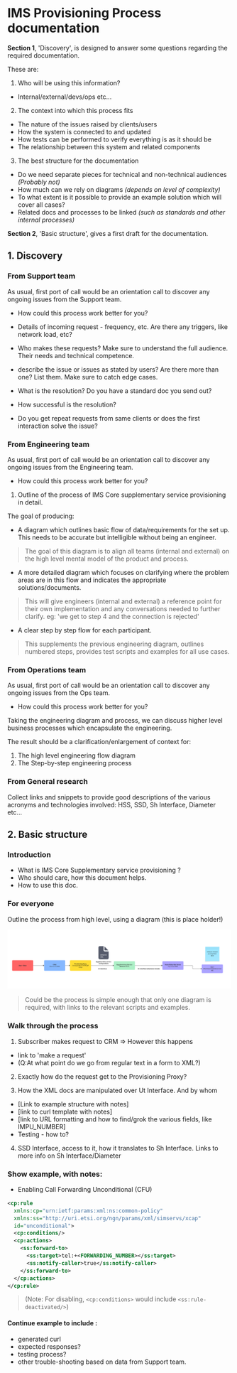 
# IMS Provisioning Process documentation 

**Section 1**, 'Discovery', is designed to answer some questions regarding the required documentation. 

These are:
1. Who will be using this information? 
  * Internal/external/devs/ops etc...

2. The context into which this process fits
  * The nature of the issues raised by clients/users
  * How the system is connected to and updated
  * How tests can be performed to verify everything is as it should be
  * The relationship between this system and related components

3. The best structure for the documentation
  * Do we need separate pieces for technical and non-technical audiences *(Probably not)*
  * How much can we rely on diagrams *(depends on level of complexity)*
  * To what extent is it possible to provide an example solution which will cover all cases? 
  * Related docs and processes to be linked  *(such as standards and other internal processes)*

**Section 2**, 'Basic structure', gives a first draft for the documentation. 


## 1. Discovery

### From Support team
As usual, first port of call would be an orientation call to discover any ongoing issues from the Support team. 
  * How could this process work better for you?

  * Details of incoming request - frequency, etc. Are there any triggers, like network load, etc?
  * Who makes these requests? Make sure to understand the full audience. Their needs and technical competence.
  * describe the issue or issues as stated by users? Are there more than one? List them. Make sure to catch edge cases.
  * What is the resolution? Do you have a standard doc you send out?
  * How successful is the resolution?
  * Do you get repeat requests from same clients or does the first interaction solve the issue?

### From Engineering team
As usual, first port of call would be an orientation call to discover any ongoing issues from the Engineering team. 
  * How could this process work better for you?

1. Outline of the process of IMS Core supplementary service provisioning in detail. 

The goal of producing:
  * A diagram which outlines basic flow of data/requirements for the set up. This needs to be accurate but intelligible without being an engineer. 
> The goal of this diagram is to align all teams (internal and external) on the high level mental model of the product and process.

  * A more detailed diagram which focuses on clarifying where the problem areas are in this flow and indicates the appropriate solutions/documents.
> This will give engineers (internal and external) a reference point for their own implementation and any conversations needed to further clarify. eg: 'we get to step 4 and the connection is rejected'

  * A clear step by step flow for each participant. 
> This supplements the previous engineering diagram, outlines numbered steps, provides test scripts and examples for all use cases.


### From Operations team
As usual, first port of call would be an orientation call to discover any ongoing issues from the Ops team. 
  * How could this process work better for you?

Taking the engineering diagram and process, we can discuss higher level business processes which encapsulate the engineering. 

The result should be a clarification/enlargement of context for:
1. The high level engineering flow diagram
2. The Step-by-step engineering process


### From General research
Collect links and snippets to provide good descriptions of the various acronyms and technologies involved: HSS, SSD, Sh Interface, Diameter etc...


## 2. Basic structure

### Introduction
  * What is IMS Core Supplementary service provisioning ? 
  * Who should care, how this document helps.
  * How to use this doc.

### For everyone
Outline the process from high level, using a diagram (this is place holder!)

![ Provisioning Supplementary Services ng-voice ](images/hss.png)

> Could be the process is simple enough that only one diagram is required, with links to the relevant scripts and examples. 

### Walk through the process 
1. Subscriber makes request to CRM => However this happens 
  * link to 'make a request' 
  * (Q:At what point do we go from regular text in a form to XML?)

2. Exactly how do the request get to the Provisioning Proxy? 

3. How the XML docs are manipulated over Ut Interface. And by whom 
  * [Link to example structure with notes] 
  * [link to curl template with notes]
  * [link to URL formatting and how to find/grok the various fields, like IMPU_NUMBER]
  * Testing - how to?

 
4. SSD Interface, access to it, how it translates to Sh Interface. Links to more info on Sh Interface/Diameter

### Show example, with notes:
  * Enabling Call Forwarding Unconditional (CFU)

```XML
<cp:rule
  xmlns:cp="urn:ietf:params:xml:ns:common-policy"
  xmlns:ss="http://uri.etsi.org/ngn/params/xml/simservs/xcap"
  id="unconditional">
  <cp:conditions/>
  <cp:actions>
    <ss:forward-to>
      <ss:target>tel:+<FORWARDING_NUMBER></ss:target>
      <ss:notify-caller>true</ss:notify-caller>
    </ss:forward-to>
  </cp:actions>
</cp:rule>
```
> (Note: For disabling, `<cp:conditions>` would include `<ss:rule-deactivated/>`)

#### Continue example to include :
* generated curl
* expected responses?
* testing process?
* other trouble-shooting based on data from Support team.
